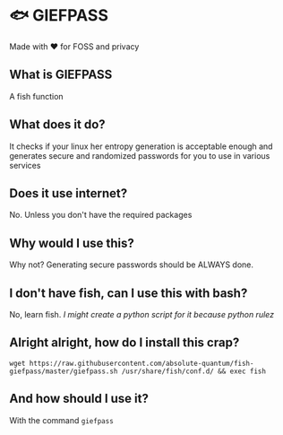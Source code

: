 # 🐟 GIEFPASS

Made with ❤️️ for FOSS and privacy


## What is GIEFPASS

A fish function

## What does it do?

It checks if your linux her entropy generation is acceptable enough and generates secure and randomized passwords for you to use in various services

## Does it use internet?

No. Unless you don't have the required packages

## Why would I use this?

Why not? Generating secure passwords should be ALWAYS done.

## I don't have fish, can I use this with bash?

No, learn fish. *I might create a python script for it because python rulez*

## Alright alright, how do I install this crap?

`wget https://raw.githubusercontent.com/absolute-quantum/fish-giefpass/master/giefpass.sh /usr/share/fish/conf.d/ && exec fish`

## And how should I use it?

With the command `giefpass`

